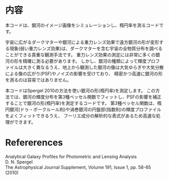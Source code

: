 # 内容
本コードは、銀河のイメージ画像をシミュレーションし、楕円率を測るコードです。

宇宙に広がるダークマターや銀河による重力レンズ効果で遠方銀河の形が変形する現象(弱い重力レンズ効果)は、ダークマターを含む宇宙の全物質分布を調べることができる貴重な観測手法です。
重力レンズ効果の測定には非常に多くの銀河の形を精確に測る必要があります。
しかし、銀河の種類によって輝度プロファイルは大きく異なるうえ、地上から観測した銀河の像は大気ゆらぎや大気分散による像の広がり(PSF)やノイズの影響を受けており、
精密かつ高速に銀河の形を測るのは容易ではありません。

本コードはSpergel 2010の方法を使い銀河の形(楕円率)を測定します。
この方法では、銀河の輝度分布を第3種ベッセル関数でフィットし、PSFの影響を補正することで銀河の形(楕円率)を測定するコードです。
第3種ベッセル関数は、楕円銀河(ドゥ・ボークルール則)や渦巻銀河の円盤部(指数則)の輝度プロファイルをよくフィットできるうえ、
フーリエ成分の解析的な表式があるため高速な処理ができます。

# Refererences

Analytical Galaxy Profiles for Photometric and Lensing Analysis  
D. N. Spergel  
The Astrophysical Journal Supplement, Volume 191, Issue 1, pp. 58-65 (2010)
